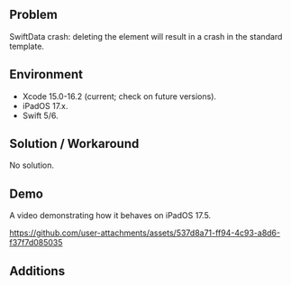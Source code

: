 ## Problem


SwiftData crash: deleting the element will result in a crash in the standard template.


## Environment


- Xcode 15.0-16.2 (current; check on future versions).
- iPadOS 17.x.
- Swift 5/6.


## Solution / Workaround


No solution.


## Demo


A video demonstrating how it behaves on iPadOS 17.5.


https://github.com/user-attachments/assets/537d8a71-ff94-4c93-a8d6-f37f7d085035


## Additions



